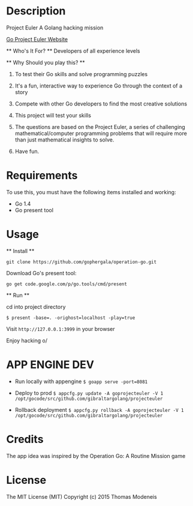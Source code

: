Description
===========

Project Euler A Golang hacking mission

 [Go Project Euler Website](http://goprojecteuler.appspot.com/)

** Who's It For? **
Developers of all experience levels

** Why Should you play this? **

1. To test their Go skills and solve programming puzzles
2. It's a fun, interactive way to experience Go through the context of a story
3. Compete with other Go developers to find the most creative solutions

1. This project will test your skills
2. The questions are based on the Project Euler, a series of challenging mathematical/computer programming problems
that will require more than just mathematical insights to solve.
3. Have fun.


Requirements
============

To use this, you must have the following items installed and working:

* Go 1.4
* Go present tool

Usage
=====

** Install **

`git clone https://github.com/gophergala/operation-go.git`

Download Go's present tool:

`go get code.google.com/p/go.tools/cmd/present`


** Run **

cd into project directory

`$ present -base=. -orighost=localhost -play=true`

Visit `http://127.0.0.1:3999` in your browser

Enjoy hacking o/

APP ENGINE DEV
===============

* Run locally with appengine
`$ goapp serve -port=8081`

* Deploy to prod
`$ appcfg.py update -A goprojecteuler -V 1 /opt/gocode/src/github.com/gibraltargolang/projecteuler`

* Rollback deployment
`$ appcfg.py rollback -A goprojecteuler -V 1 /opt/gocode/src/github.com/gibraltargolang/projecteuler`


Credits
=====
The app idea was inspired by the Operation Go: A Routine Mission game


License
=======
The MIT License (MIT) Copyright (c) 2015 Thomas Modeneis